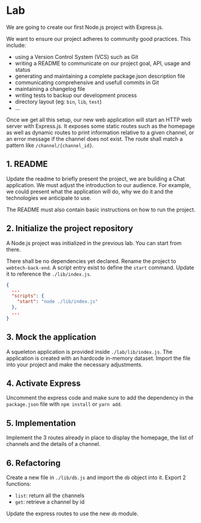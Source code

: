 
# Lab

We are going to create our first Node.js project with Express.js.

We want to ensure our project adheres to community good practices. This include:
- using a Version Control System (VCS) such as Git
- writing a README to communicate on our project goal, API, usage and status
- generating and maintaining a complete package.json description file
- communicating comprehensive and usefull commits in Git
- maintaining a changelog file
- writing tests to backup our development process
- directory layout (eg: `bin`, `lib`, `test`)
- ...

Once we get all this setup, our new web application will start an HTTP web server with Express.js. It exposes some static routes such as the homepage as well as dynamic routes to print information relative to a given channel, or an error message if the channel does not exist. The route shall match a pattern like `/channel/{channel_id}`.

## 1. README

Update the readme to briefly present the project, we are building a Chat application. We must adjust the introduction to our audience. For example, we could present what the application will do, why we do it and the technologies we anticipate to use.

The README must also contain basic instructions on how to run the project.

## 2. Initialize the project repository

A Node.js project was initialized in the previous lab. You can start from there.

There shall be no dependencies yet declared. Rename the project to `webtech-back-end`. A script entry exist to define the `start` command. Update it to reference the `./lib/index.js`.

```json
{
  ...
  "scripts": {
    "start": "node ./lib/index.js"
  },
  ...
}
```

## 3. Mock the application

A squeleton application is provided inside `./lab/lib/index.js`. The application is created with an hardcode in-memory dataset. Import the file into your project and make the necessary adjustments.

## 4. Activate Express

Uncomment the express code and make sure to add the dependency in the `package.json` file with `npm install` or `yarn add`.

## 5. Implementation

Implement the 3 routes already in place to display the homepage, the list of channels and the details of a channel.

## 6. Refactoring

Create a new file in `./lib/db.js` and import the `db` object into it. Export 2 functions:

* `list`: return all the channels
* `get`: retrieve a channel by id

Update the express routes to use the new `db` module.
